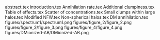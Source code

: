 abstract.tex
introduction.tex
Annihilation rate.tex
Additional clumpiness.tex
Table of effects.tex
Scatter of concentrations.tex
Small clumps within large halos.tex
Modified NFW.tex
Non-spherical halos.tex
DM annihilation.tex
figures/spectrum1/spectrum1.png
figures/figure_2/figure_2.png
figures/figure_3/figure_3.png
figures/figure_4/figure_4.png
figures/DMionized-AB/DMionized-AB.png
